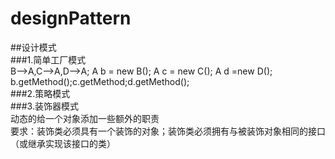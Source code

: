 # designPattern
##设计模式  
###1.简单工厂模式  
B-->A,C-->A,D-->A; A b = new B(); A c = new C(); A d =new D();  
b.getMethod();c.getMethod;d.getMethod();  
###2.策略模式  
###3.装饰器模式  
动态的给一个对象添加一些额外的职责  
要求：装饰类必须具有一个装饰的对象；装饰类必须拥有与被装饰对象相同的接口（或继承实现该接口的类）

